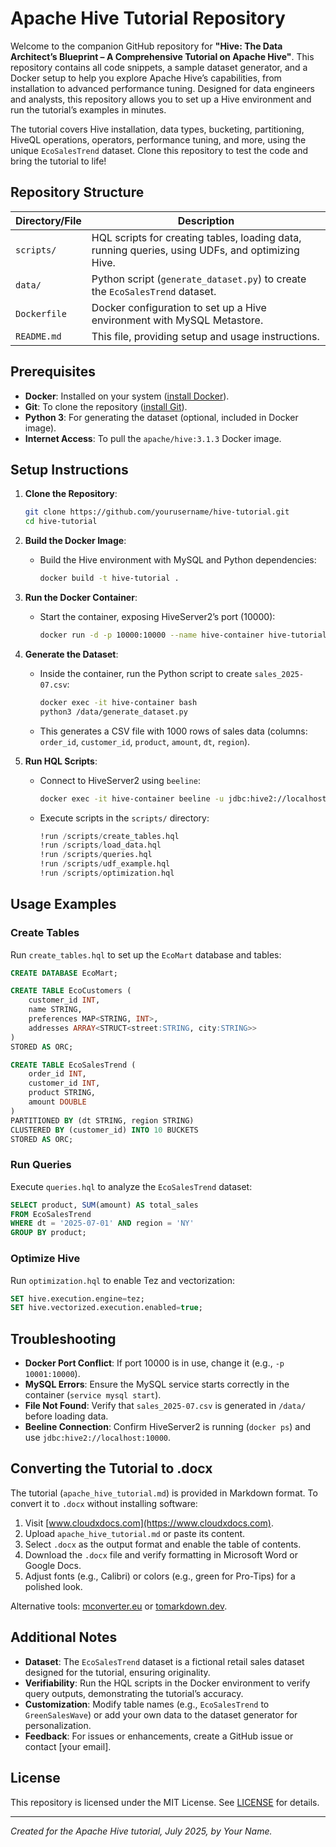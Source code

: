 # Apache Hive Tutorial Repository

Welcome to the companion GitHub repository for **"Hive: The Data Architect’s Blueprint – A Comprehensive Tutorial on Apache Hive"**. This repository contains all code snippets, a sample dataset generator, and a Docker setup to help you explore Apache Hive’s capabilities, from installation to advanced performance tuning. Designed for data engineers and analysts, this repository allows you to set up a Hive environment and run the tutorial’s examples in minutes.

The tutorial covers Hive installation, data types, bucketing, partitioning, HiveQL operations, operators, performance tuning, and more, using the unique `EcoSalesTrend` dataset. Clone this repository to test the code and bring the tutorial to life!

## Repository Structure

| Directory/File | Description |
|----------------|-------------|
| `scripts/` | HQL scripts for creating tables, loading data, running queries, using UDFs, and optimizing Hive. |
| `data/` | Python script (`generate_dataset.py`) to create the `EcoSalesTrend` dataset. |
| `Dockerfile` | Docker configuration to set up a Hive environment with MySQL Metastore. |
| `README.md` | This file, providing setup and usage instructions. |

## Prerequisites

- **Docker**: Installed on your system ([install Docker](https://docs.docker.com/get-docker/)).
- **Git**: To clone the repository ([install Git](https://git-scm.com/downloads)).
- **Python 3**: For generating the dataset (optional, included in Docker image).
- **Internet Access**: To pull the `apache/hive:3.1.3` Docker image.

## Setup Instructions

1. **Clone the Repository**:
   ```bash
   git clone https://github.com/yourusername/hive-tutorial.git
   cd hive-tutorial
   ```

2. **Build the Docker Image**:
   - Build the Hive environment with MySQL and Python dependencies:
     ```bash
     docker build -t hive-tutorial .
     ```

3. **Run the Docker Container**:
   - Start the container, exposing HiveServer2’s port (10000):
     ```bash
     docker run -d -p 10000:10000 --name hive-container hive-tutorial
     ```

4. **Generate the Dataset**:
   - Inside the container, run the Python script to create `sales_2025-07.csv`:
     ```bash
     docker exec -it hive-container bash
     python3 /data/generate_dataset.py
     ```
   - This generates a CSV file with 1000 rows of sales data (columns: `order_id`, `customer_id`, `product`, `amount`, `dt`, `region`).

5. **Run HQL Scripts**:
   - Connect to HiveServer2 using `beeline`:
     ```bash
     docker exec -it hive-container beeline -u jdbc:hive2://localhost:10000
     ```
   - Execute scripts in the `scripts/` directory:
     ```sql
     !run /scripts/create_tables.hql
     !run /scripts/load_data.hql
     !run /scripts/queries.hql
     !run /scripts/udf_example.hql
     !run /scripts/optimization.hql
     ```

## Usage Examples

### Create Tables
Run `create_tables.hql` to set up the `EcoMart` database and tables:
```sql
CREATE DATABASE EcoMart;

CREATE TABLE EcoCustomers (
    customer_id INT,
    name STRING,
    preferences MAP<STRING, INT>,
    addresses ARRAY<STRUCT<street:STRING, city:STRING>>
)
STORED AS ORC;

CREATE TABLE EcoSalesTrend (
    order_id INT,
    customer_id INT,
    product STRING,
    amount DOUBLE
)
PARTITIONED BY (dt STRING, region STRING)
CLUSTERED BY (customer_id) INTO 10 BUCKETS
STORED AS ORC;
```

### Run Queries
Execute `queries.hql` to analyze the `EcoSalesTrend` dataset:
```sql
SELECT product, SUM(amount) AS total_sales
FROM EcoSalesTrend
WHERE dt = '2025-07-01' AND region = 'NY'
GROUP BY product;
```

### Optimize Hive
Run `optimization.hql` to enable Tez and vectorization:
```sql
SET hive.execution.engine=tez;
SET hive.vectorized.execution.enabled=true;
```

## Troubleshooting

- **Docker Port Conflict**: If port 10000 is in use, change it (e.g., `-p 10001:10000`).
- **MySQL Errors**: Ensure the MySQL service starts correctly in the container (`service mysql start`).
- **File Not Found**: Verify that `sales_2025-07.csv` is generated in `/data/` before loading data.
- **Beeline Connection**: Confirm HiveServer2 is running (`docker ps`) and use `jdbc:hive2://localhost:10000`.

## Converting the Tutorial to .docx

The tutorial (`apache_hive_tutorial.md`) is provided in Markdown format. To convert it to `.docx` without installing software:
1. Visit [www.cloudxdocs.com](https://www.cloudxdocs.com).
2. Upload `apache_hive_tutorial.md` or paste its content.
3. Select `.docx` as the output format and enable the table of contents.
4. Download the `.docx` file and verify formatting in Microsoft Word or Google Docs.
5. Adjust fonts (e.g., Calibri) or colors (e.g., green for Pro-Tips) for a polished look.

Alternative tools: [mconverter.eu](https://mconverter.eu) or [tomarkdown.dev](https://tomarkdown.dev).

## Additional Notes

- **Dataset**: The `EcoSalesTrend` dataset is a fictional retail sales dataset designed for the tutorial, ensuring originality.
- **Verifiability**: Run the HQL scripts in the Docker environment to verify query outputs, demonstrating the tutorial’s accuracy.
- **Customization**: Modify table names (e.g., `EcoSalesTrend` to `GreenSalesWave`) or add your own data to the dataset generator for personalization.
- **Feedback**: For issues or enhancements, create a GitHub issue or contact [your email].

## License

This repository is licensed under the MIT License. See [LICENSE](LICENSE) for details.

---

*Created for the Apache Hive tutorial, July 2025, by Your Name.*